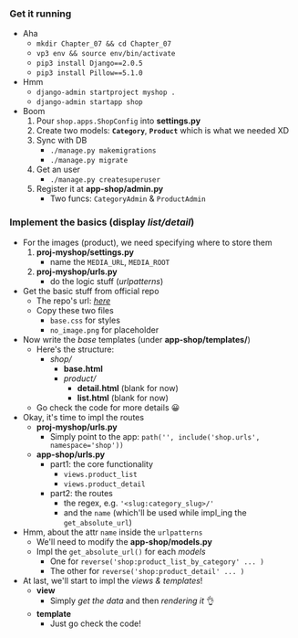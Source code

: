 
### Get it running 
- Aha
    - ```mkdir Chapter_07 && cd Chapter_07```
    - ```vp3 env && source env/bin/activate```
    - ```pip3 install Django==2.0.5```
    - ```pip3 install Pillow==5.1.0```
- Hmm
    - ```django-admin startproject myshop .```
    - ```django-admin startapp shop```
- Boom
    1. Pour ```shop.apps.ShopConfig``` into **settings.py**
    2. Create two models: **```Category```**, **```Product```** which is what we needed XD
    3. Sync with DB
        - ```./manage.py makemigrations```
        - ```./manage.py migrate```
    4. Get an user
        - ```./manage.py createsuperuser```
    5. Register it at **app-shop/admin.py**
        - Two funcs: ```CategoryAdmin``` & ```ProductAdmin```

### Implement the basics (display *list/detail*)
- For the images (product), we need specifying where to store them 
    1. **proj-myshop/settings.py**
        - name the ```MEDIA_URL```, ```MEDIA_ROOT```
    2. **proj-myshop/urls.py**
        - do the logic stuff (*urlpatterns*)
- Get the basic stuff from official repo
    - The repo's url: [*here*](https://github.com/PacktPublishing/Django-2-by-Example/tree/master/Chapter07/myshop/shop/static)
    - Copy these two files 
        - ```base.css``` for styles 
        - ```no_image.png``` for placeholder
- Now write the *base* templates (under **app-shop/templates/**)
    - Here's the structure:
        - *shop/*
            - **base.html**
            - *product/*
                - **detail.html** (blank for now)
                - **list.html** (blank for now)
    - Go check the code for more details 😀
- Okay, it's time to impl the routes 
    - **proj-myshop/urls.py**
        - Simply point to the app: ```path('', include('shop.urls', namespace='shop'))```
    - **app-shop/urls.py**
        - part1: the core functionality 
            - ```views.product_list```
            - ```views.product_detail```
        - part2: the routes 
            - the regex, e.g. ```'<slug:category_slug>/'```
            - and the ```name``` (which'll be used while impl_ing the ```get_absolute_url```)
- Hmm, about the attr ```name``` inside the ```urlpatterns```
    - We'll need to modify the **app-shop/models.py**
    - Impl the ```get_absolute_url()``` for each *models*
        - One for ```reverse('shop:product_list_by_category' ... )```
        - The other for ```reverse('shop:product_detail' ... )```
- At last, we'll start to impl the *views & templates*!
    - **view**
        - Simply *get the data* and then *rendering it* 👌
    - **template**
        - Just go check the code!